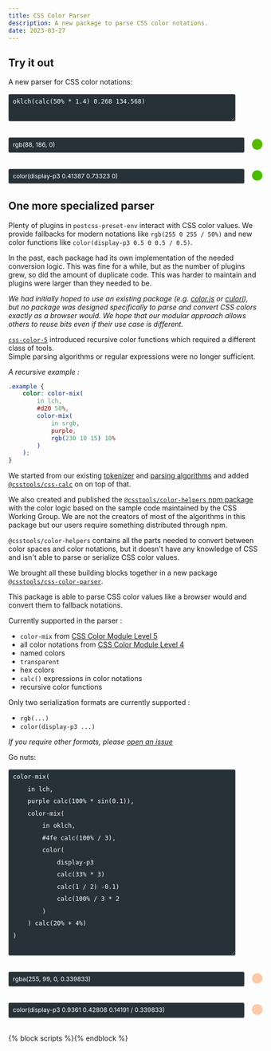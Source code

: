```yaml
---
title: CSS Color Parser
description: A new package to parse CSS color notations.
date: 2023-03-27
---
```


## Try it out

<label id="color-input-label-1" for="color-input-1">A new parser for CSS color notations:</label>
<textarea	id="color-input-1" class="color-input" rows="2">
oklch(calc(50% * 1.4) 0.268 134.568)
</textarea>
<output id="color-output-rgb-1" class="color-output-rgb" for="color-input-1" style="--color: rgb(88, 186, 0);">rgb(88, 186, 0)</output>
<output id="color-output-p3-1" class="color-output-p3" for="color-input-1" style="--color: color(display-p3 0.41387 0.73323 0);">color(display-p3 0.41387 0.73323 0)</output>

## One more specialized parser

Plenty of plugins in `postcss-preset-env` interact with CSS color values.
We provide fallbacks for modern notations like `rgb(255 0 255 / 50%)` and new color functions like `color(display-p3 0.5 0 0.5 / 0.5)`.

In the past, each package had its own implementation of the needed conversion logic.
This was fine for a while, but as the number of plugins grew, so did the amount of duplicate code.
This was harder to maintain and plugins were larger than they needed to be.

_We had initially hoped to use an existing package (e.g. [color.js](https://colorjs.io) or [culori](https://culorijs.org)), but no package was designed specifically to parse and convert CSS colors exactly as a browser would. We hope that our modular approach allows others to reuse bits even if their use case is different._

[`css-color-5`](https://drafts.csswg.org/css-color-5/) introduced recursive color functions which required a different class of tools.<br>
Simple parsing algorithms or regular expressions were no longer sufficient.

_A recursive example :_<br>
```css
.example {
	color: color-mix(
		in lch,
		#d20 50%,
		color-mix(
			in srgb,
			purple,
			rgb(230 10 15) 10%
		)
	);
}
```

We started from our existing [tokenizer](https://github.com/csstools/postcss-plugins/tree/main/packages/css-tokenizer) and [parsing algorithms](https://github.com/csstools/postcss-plugins/tree/main/packages/css-parser-algorithms) and added [`@csstools/css-calc`](https://github.com/csstools/postcss-plugins/tree/main/packages/css-calc) on on top of that.

We also created and published the [`@csstools/color-helpers` npm package](https://github.com/csstools/postcss-plugins/tree/main/packages/color-helpers) with the color logic based on the sample code maintained by the CSS Working Group.
We are not the creators of most of the algorithms in this package but our users require something distributed through npm.

`@csstools/color-helpers` contains all the parts needed to convert between color spaces and color notations, but it doesn't have any knowledge of CSS and isn't able to parse or serialize CSS color values.

We brought all these building blocks together in a new package [`@csstools/css-color-parser`](https://github.com/csstools/postcss-plugins/tree/main/packages/css-color-parser).

This package is able to parse CSS color values like a browser would and convert them to fallback notations.

Currently supported in the parser :
- `color-mix` from [CSS Color Module Level 5](https://drafts.csswg.org/css-color-5/)
- all color notations from [CSS Color Module Level 4](https://drafts.csswg.org/css-color-4/)
- named colors
- `transparent`
- hex colors
- `calc()` expressions in color notations
- recursive color functions

Only two serialization formats are currently supported :
- `rgb(...)`
- `color(display-p3 ...)`

_If you require other formats, please [open an issue](https://github.com/csstools/postcss-plugins/issues/new/choose)_

<label id="color-input-label-2" for="color-input-2">Go nuts:</label>
<textarea	id="color-input-2" class="color-input" rows="15">
color-mix(
	in lch,
	purple calc(100% * sin(0.1)),
	color-mix(
		in oklch,
		#4fe calc(100% / 3),
		color(
			display-p3
			calc(33% * 3)
			calc(1 / 2) -0.1)
			calc(100% / 3 * 2
		)
	) calc(20% + 4%)
)
</textarea>
<output id="color-output-rgb-2" class="color-output-rgb" for="color-input-2" style="--color: rgba(255, 99, 0, 0.339833);">rgba(255, 99, 0, 0.339833)</output>
<output id="color-output-p3-2" class="color-output-p3" for="color-input-2" style="--color: color(display-p3 0.9361 0.42808 0.14191 / 0.339833);">color(display-p3 0.9361 0.42808 0.14191 / 0.339833)</output>

{% block scripts %}<script async defer src="{{ '/static/js/blog_color_parser_2023_03_27.js' | addHash }}"></script>{% endblock %}

<style>
	.color-input, .color-output-rgb, .color-output-p3 {
		background-color: #263238;
		border-radius: 3px;
		border: 1px solid grey;
		color: white;
		display: block;
		font-size: 0.875em;
		line-height: 2;
		margin: 1rem 0 2rem;
		max-width: calc(100% - 3rem);
		padding: 2px 8px;
		position: relative;
		text-align: left;
		width: 650px;
	}

	.color-output-rgb::after,
	.color-output-p3::after {
		background-color: var(--color);
		border-radius: 50%;
		content: "";
		display: inline-block;
		height: calc(0.875em * 2);
		position: absolute;
		right: calc(-1 * ((0.875em * 2) + 1rem));
		top: 2px;
		width: calc(0.875em * 2);
	}

	#color-input-label {
		display: block;
		font-size: 0.875em;
		line-height: 2;
		margin: 1rem 0;
		max-width: 100%;
		padding: 2px 0;
		text-align: left;
		width: 450px;
	}
</style>
